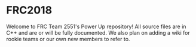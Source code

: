# FRC2018

Welcome to FRC Team 2551's Power Up repository! All source files are in C++ and are or will be fully documented. We also plan on adding a wiki for rookie teams or our own new members to refer to.
